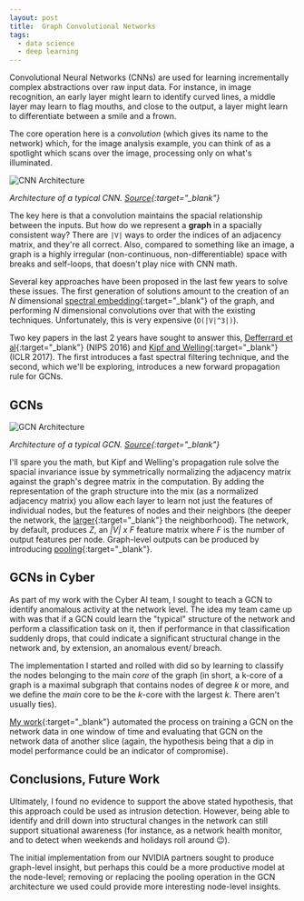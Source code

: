 ```yaml
---
layout: post
title:  Graph Convolutional Networks
tags:
  - data science
  - deep learning
---
```


Convolutional Neural Networks (CNNs) are used for learning incrementally
complex abstractions over raw input data. For instance, in image recognition,
an early layer might learn to identify curved lines, a middle layer may learn
to flag mouths, and close to the output, a layer might learn to differentiate
between a smile and a frown.

<!-- MORE -->

The core operation here is a *convolution* (which gives its name to the
network) which, for the image analysis example, you can think of as a spotlight
which scans over the image, processing only on what's illuminated.

![CNN Architecture](https://ujwlkarn.files.wordpress.com/2016/08/screen-shot-2016-08-07-at-4-59-29-pm.png?w=1493)

*Architecture of a typical CNN.
[Source<i class="fa fa-external-link"></i>](https://ujjwalkarn.me/2016/08/11/intuitive-explanation-convnets/){:target="_blank"}*

The key here is that a convolution maintains the spacial relationship between
the inputs. But how do we represent a **graph** in a spacially consistent way?
There are `|V|` ways to order the indices of an adjacency matrix, and they're
all correct. Also, compared to something like an image, a graph is a highly
irregular (non-continuous, non-differentiable) space with breaks and
self-loops, that doesn't play nice with CNN math.

Several key approaches have been proposed in the last few years to solve these
issues. The first generation of solutions amount to the creation of an *N*
dimensional [spectral embedding<i class="fa fa-external-link"></i>][spectral]{:target="_blank"}
of the graph, and performing *N* dimensional convolutions over that with the
existing techniques. Unfortunately, this is very expensive (`O(|V|^3|)`).

[spectral]: https://www.sciencedirect.com/science/article/abs/pii/S0031320303000840

Two key papers in the last 2 years have sought to answer this, [Defferrard et
al<i class="fa fa-external-link"></i>][defferrard]{:target="_blank"} (NIPS
2016) and [Kipf and Welling<i class="fa fa-external-link"></i>][kipf and
welling]{:target="_blank"} (ICLR 2017). The first introduces a fast spectral
filtering technique, and the second, which we'll be exploring, introduces a new
forward propagation rule for GCNs.

## GCNs

![GCN
Architecture](https://tkipf.github.io/graph-convolutional-networks/images/gcn_web.png)

*Architecture of a typical GCN.
[Source<i class="fa fa-external-link"></i>](https://tkipf.github.io/graph-convolutional-networks/){:target="_blank"}*

I'll spare you the math, but Kipf and Welling's propagation rule solve the
spacial invariance issue by symmetrically normalizing the adjacency matrix
against the graph's degree matrix in the computation. By adding the
representation of the graph structure into the mix (as a normalized adjacency
matrix) you allow each layer to learn not just the features of individual
nodes, but the features of nodes and their neighbors (the deeper the network,
the [larger<i class="fa fa-external-link"></i>][inference]{:target="_blank"}
the neighborhood). The network, by default, produces *Z*, an *|V| x F* feature
matrix where *F* is the number of output features per node. Graph-level outputs
can be produced by introducing [pooling<i class="fa
fa-external-link"></i>][pooling]{:target="_blank"}.

[defferrard]: https://arxiv.org/pdf/1606.09375.pdf
[kipf and welling]: https://arxiv.org/pdf/1609.02907.pdf
[inference]: https://www.inference.vc/how-powerful-are-graph-convolutions-review-of-kipf-welling-2016-2/#thegeneralgraphbasedlearningproblem/
[pooling]: http://tkipf.github.io/graph-convolutional-networks/#gcns-part-i-definitions

## GCNs in Cyber

As part of my work with the Cyber AI team, I sought to teach a GCN to identify
anomalous activity at the network level. The idea my team came up with was that
if a GCN could learn the "typical" structure of the network and perform a
classification task on it, then if performance in that classification suddenly
drops, that could indicate a significant structural change in the network and,
by extension, an anomalous event/ breach.

The implementation I started and rolled with did so by learning to classify the
nodes belonging to the main *core* of the graph (in short, a k-core of a graph
is a maximal subgraph that contains nodes of degree *k* or more, and we define
the *main* core to be the *k*-core with the largest *k*. There aren't usually
ties).

[My work<i class="fa fa-external-link"></i>][notebook]{:target="_blank"}
automated the process on training a GCN on the network data in one window of
time and evaluating that GCN on the network data of another slice (again, the
hypothesis being that a dip in model performance could be an indicator of
compromise).

[notebook]: https://github.boozallencsn.com/Badart-William/Cyber-GCN/blob/master/notebooks/GCN-Daily-Detection-Analysis.ipynb

## Conclusions, Future Work

Ultimately, I found no evidence to support the above stated hypothesis, that
this approach could be used as intrusion detection. However, being able to
identify and drill down into structural changes in the network can still
support situational awareness (for instance, as a network health monitor, and
to detect when weekends and holidays roll around 😉).

The initial implementation from our NVIDIA partners sought to produce
graph-level insight, but perhaps this could be a more productive model at the
node-level; removing or replacing the pooling operation in the GCN architecture
we used could provide more interesting node-level insights.
